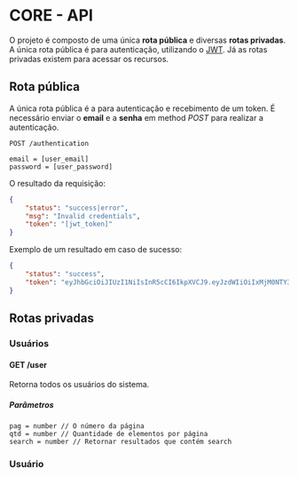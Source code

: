 # CORE - API

O projeto é composto de uma única **rota pública** e diversas **rotas privadas**. 
A única rota pública é para autenticação, utilizando o [JWT](https://jwt.io/). 
Já as rotas privadas existem para acessar os recursos.

## Rota pública

A única rota pública é a para autenticação e recebimento de um token. É necessário enviar 
o **email** e a **senha** em method *POST* para realizar a autenticação. 

~~~
POST /authentication
    
email = [user_email]
password = [user_password]
~~~

O resultado da requisição:

~~~ json
{
    "status": "success|error",
    "msg": "Invalid credentials",
    "token": "[jwt_token]"
}
~~~

Exemplo de um resultado em caso de sucesso:

~~~ json
{
    "status": "success",
    "token": "eyJhbGciOiJIUzI1NiIsInR5cCI6IkpXVCJ9.eyJzdWIiOiIxMjM0NTY3ODkwIiwibmFtZSI6IkpvaG4gRG9lIiwiYWRtaW4iOnRydWV9.TJVA95OrM7E2cBab30RMHrHDcEfxjoYZgeFONFh7HgQ"
}
~~~

## Rotas privadas

### Usuários

#### GET /user 

Retorna todos os usuários do sistema.

##### Parâmetros
~~~
pag = number // O número da página 
qtd = number // Quantidade de elementos por página
search = number // Retornar resultados que contém search
~~~

### Usuário